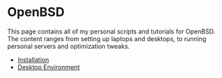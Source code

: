 # OpenBSD

This page contains all of my personal scripts and tutorials for OpenBSD. The content ranges from setting up laptops and desktops, to running personal servers and optimization tweaks. 

* [Installation](/wiki/openbsd/installation)
* [Desktop Environment](/wiki/openbsd/desktop_environment)
